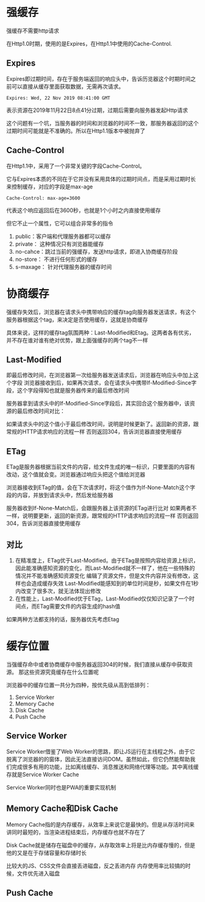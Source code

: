 # 强缓存

强缓存不需要http请求

在Http1.0时期，使用的是Expires，在Http1.1中使用的Cache-Control.

## Expires
Expires即过期时间，存在于服务端返回的响应头中，告诉历览器这个时期时间之前可以直接从缓存里面获取数据，无需再次请求。

```http
Expires: Wed, 22 Nov 2019 08:41:00 GMT
```

表示资源在2019年11月22日8点41分过期，过期后需要向服务器发起Http请求

这个问题有一个坑，当服务器的时间和浏览器的时间不一致，那服务器返回的这个过期时间可能就是不准确的。所以在Http1.1版本中被抛弃了


## Cache-Control

在Http1.1中，采用了一个非常关键的字段Cache-Control。

它与Expires本质的不同在于它并没有采用具体的过期时间点，而是采用过期时长来控制缓存，对应的字段是max-age


```
Cache-Control: max-age=3600
```

代表这个响应返回后在3600秒，也就是1个小时之内直接使用缓存

但它不止一个属性，它可以组合非常多的指令
1. public：客户端和代理服务器都可以缓存
2. private： 这种情况只有浏览器能缓存
3. no-cahce：跳过当前的强缓存，发送http请求，即进入协商缓存阶段
4. no-store： 不进行任何形式的缓存
5. s-maxage： 针对代理服务器的缓存时间


# 协商缓存

强缓存失效后，浏览器在请求头中携带响应的缓存tag向服务器发送请求，有这个服务器根据这个tag，来决定是否使用缓存，这就是协商缓存

具体来说，这样的缓存tag氛围两种：Last-Modified和Etag。这两者各有优劣，并不存在谁对谁有绝对优势，跟上面强缓存的两个tag不一样

## Last-Modified
即最后修改时间，在浏览器第一次给服务器发送请求后，浏览器在响应头中加上这个字段
浏览器接收到后，如果再次请求，会在请求头中携带If-Modified-Since字段，这个字段得知也就是服务器传来的最后修改时间

服务器拿到请求头中的If-Modified-Since字段后，其实回合这个服务器中，该资源的最后修改时间对比：

如果请求头中的这个值小于最后修改时间，说明是时候更新了。返回新的资源，跟常规的HTTP请求响应的流程一样
否则返回304，告诉浏览器直接使用缓存

## ETag
ETag是服务器根据当前文件的内容，给文件生成的唯一标识，只要里面的内容有改动，这个值就会变。浏览器通过响应头把这个值给浏览器

浏览器接收到ETag的值，会在下次请求时，将这个值作为If-None-Match这个字段的内容，并放到请求头中，然后发给服务器

服务器收到If-None-Match后，会跟服务器上该资源的ETag进行比对
如果两者不一样，说明要更新，返回的新资源，跟常规的HTTP请求响应的流程一样
否则返回304，告诉浏览器直接使用缓存

## 对比

1. 在精准度上，ETag优于Last-Modified。由于ETag是按照内容给资源上标识，因此能准确感知资源的变化，而Last-Modified就不一样了，他在一些特殊的情况并不能准确感知资源变化
  编辑了资源文件，但是文件内容并没有修改，这样也会造成缓存失效
  Last-Modified能感知到的单位时间是秒，如果文件在1秒内改变了很多次，就无法体现出修改
2. 在性能上，Last-Modified优于ETag，Last-Modified仅仅知识记录了一个时间点，而ETag需要文件的内容生成的hash值

如果两种方法都支持的话，服务器优先考虑Etag


# 缓存位置

当强缓存命中或者协商缓存中服务器返回304的时候，我们直接从缓存中获取资源。
那这些资源究竟缓存在什么位置呢

浏览器中的缓存位置一共分为四种，按优先级从高到低排列：
1. Service Worker
2. Memory Cache
3. Disk Cache
4. Push Cache

## Service Worker
Service Worker借鉴了Web Worker的思路，即让JS运行在主线程之外，由于它脱离了浏览器的的窗体，因此无法直接访问DOM。虽然如此，但它仍然能帮助我们完成很多有用的功能，比如离线缓存、消息推送和网络代理等功能。其中离线缓存就是Service Worker Cache

Service Worker同时也是PWA的重要实现机制

## Memory Cache和Disk Cache

Memory Cache指的是内存缓存，从效率上来说它是最快的。但是从存活时间来讲同时最短的，当渲染进程结束后，内存缓存也就不存在了

Disk Cache就是储存在磁盘中的缓存，从存取效率上将是比内存缓存慢的，但是他的又是在于存储容量和存储时长

比较大的JS、CSS文件会直接丢进磁盘，反之丢进内存
内存使用率比较搞的时候，文件优先进入磁盘


## Push Cache